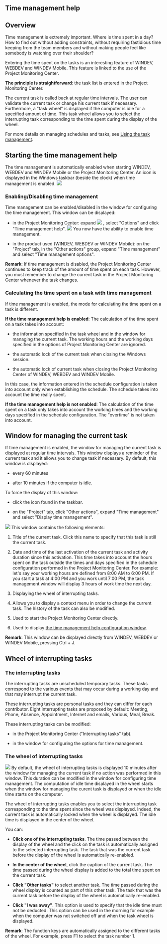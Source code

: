 


## Time management help
			



<a name="NOTE1"></a>
<a name="NOTE1_1"></a>


## Overview
<a name="overview_ELTTEXTE000203"></a>
Time management is extremely important. Where is time spent in a day? How to find out without adding constraints, without requiring fastidious time keeping from the team members and without making people feel like somebody is watching over their shoulder?

Entering the time spent on the tasks is an interesting feature of WINDEV, WEBDEV and WINDEV Mobile. This feature is linked to the use of the Project Monitoring Center.  

**The principle is straightforward**: the task list is entered in the Project Monitoring Center.

The current task is called back at regular time intervals. The user can validate the current task or change his current task if necessary. Furthermore, a "task wheel" is displayed if the computer is idle for a specified amount of time. This task wheel allows you to select the interrupting task corresponding to the time spent during the display of the wheel.

For more details on managing schedules and tasks, see [Using the task management](../CCSuivi/3540713.md).

<a name="NOTE2"></a>
<a name="NOTE2_1"></a>


## Starting the time management help
<a name="starting_the_time_management_help_ELTTEXTE000227"></a>
The time management is automatically enabled when starting WINDEV, WEBDEV and WINDEV Mobile or the Project Monitoring Center. An icon is displayed in the Windows taskbar (beside the clock) when time management is enabled.
![](https://doc.pcsoft.fr/en-US/images/image.awp?langid=3&name=Systray.gif)

<a name="NOTE2_2"></a>


### Enabling/Disabling time management
<a name="enablingdisabling_time_management_ELTPARAGRAPHE000035"></a>

Time management can be enabled/disabled in the window for configuring the time management. This window can be displayed:

- in the Project Monitoring Center: expand ![](https://doc.pcsoft.fr/en-US/images/image.awp?langid=3&name=CC_Suivi_Configuration%20-%20HC%20N%B0001.gif)
, select "Options" and click "Time management help". 
![](https://doc.pcsoft.fr/en-US/images/image.awp?langid=3&name=Aide_%E0_la_gestion_du_temps%20-%20HC%20N%B0001.gif&type=thumb)
You now have the ability to enable time management.

- in the product used (WINDEV, WEBDEV or WINDEV Mobile): on the "Project" tab, in the "Other actions" group, expand "Time management" and select "Time management options".


**Remark**: If time management is disabled, the Project Monitoring Center continues to keep track of the amount of time spent on each task. However, you must remember to change the current task in the Project Monitoring Center whenever the task changes.
<a name="NOTE2_3"></a>


### Calculating the time spent on a task with time management
<a name="calculating_the_time_spent_task_with_time_management_ELTPARAGRAPHE000063"></a>

If time management is enabled, the mode for calculating the time spent on a task is different.

**If the time management help is enabled**:
The calculation of the time spent on a task takes into account:

- the information specified in the task wheel and in the window for managing the current task. The working hours and the working days specified in the options of Project Monitoring Center are ignored.

- the automatic lock of the current task when closing the Windows session.

- the automatic lock of current task when closing the Project Monitoring Center of WINDEV, WEBDEV and WINDEV Mobile.


In this case, the information entered in the schedule configuration is taken into account only when establishing the schedule. The schedule takes into account the time really spent.

**If the time management help is not enabled**: 
The calculation of the time spent on a task only takes into account the working times and the working days specified in the schedule configuration. The "overtime" is not taken into account.

<a name="NOTE3"></a>
<a name="NOTE3_1"></a>


## Window for managing the current task
<a name="window_for_managing_the_current_task_ELTTEXTE000263"></a>
If time management is enabled, the window for managing the current task is displayed at regular time intervals. This window displays a reminder of the current task and it allows you to change task if necessary. By default, this window is displayed:

- every 60 minutes

- after 10 minutes if the computer is idle.




To force the display of this window:

- click the icon found in the taskbar.

- on the "Project" tab, click "Other actions", expand "Time management" and select "Display time management".


![](https://doc.pcsoft.fr/en-US/images/image.awp?langid=3&name=Aide_%E0_la_gestion_du_temps%20-%20HC%20N%B0002.gif)
This window contains the following elements:

1. Title of the current task. Click this name to specify that this task is still the current task.

2. Date and time of the last activation of the current task and activity duration since this activation. This time takes into account the hours spent on the task outside the times and days specified in the schedule configuration performed in the Project Monitoring Center. For example: let's say your working hours are defined from 8:00 AM to 6:00 PM. If you start a task at 4:00 PM and you work until 7:00 PM, the task management window will display 3 hours of work time the next day.

3. Displaying the wheel of interrupting tasks.

4. Allows you to display a context menu in order to change the current task. The history of the task can also be modified.

5. Used to start the Project Monitoring Center directly. 

6. Used to display [the time management help configuration window](../CCSuivi/3540710.md).




**Remark**: This window can be displayed directly from WINDEV, WEBDEV or WINDEV Mobile, pressing Ctrl + J.

<a name="NOTE4"></a>
<a name="NOTE4_1"></a>


## Wheel of interrupting tasks
<a name="wheel_interrupting_tasks_ELTTEXTE000287"></a>


### The interrupting tasks
<a name="the_interrupting_tasks_ELTPARAGRAPHE000128"></a>

The interrupting tasks are unscheduled temporary tasks. These tasks correspond to the various events that may occur during a working day and that may interrupt the current task.

These interrupting tasks are personal tasks and they can differ for each contributor. Eight interrupting tasks are proposed by default: Meeting, Phone, Absence, Appointment, Internet and emails, Various, Meal, Break.

These interrupting tasks can be modified:

- in the Project Monitoring Center ("Interrupting tasks" tab).

- in the window for configuring the options for time management.



<a name="NOTE4_2"></a>


### The wheel of interrupting tasks
<a name="the_wheel_interrupting_tasks_ELTPARAGRAPHE000142"></a>

![](https://doc.pcsoft.fr/en-US/images/image.awp?langid=3&name=Aide_%E0_la_gestion_du_temps%20-%20HC%20N%B0003.gif)
By default, the wheel of interrupting tasks is displayed 10 minutes after the window for managing the current task if no action was performed in this window. This duration can be modified in the window for configuring time management. The computation of idle time displayed in the wheel starts when the window for managing the curent task is displayed or when the idle time starts on the computer.

The wheel of interrupting tasks enables you to select the interrupting task corresponding to the time spent since the wheel was displayed. Indeed, the current task is automatically locked when the wheel is displayed. The idle time is displayed in the center of the wheel.

You can:

- **Click one of the interrupting tasks**. The time passed between the display of the wheel and the click on the task is automatically assigned to the selected interrupting task. The task that was the current task before the display of the wheel is automatically re-enabled.

- **In the center of the wheel**, click the caption of the current task. The time passed during the wheel display is added to the total time spent on the current task.

- **Click "Other tasks"** to select another task. The time passed during the wheel display is counted as part of this other task. The task that was the current task before the display of the wheel is automatically re-enabled.

- **Click "I was away"**. This option is used to specify that the idle time must not be deducted. This option can be used in the morning for example when the computer was not switched off and when the task wheel is displayed.




**Remark**: The function keys are automatically assigned to the different tasks of the wheel. For example, press F1 to select the task number 1.


